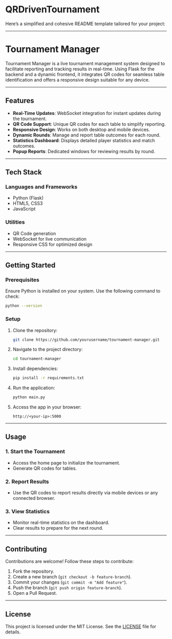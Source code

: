 # QRDrivenTournament

Here’s a simplified and cohesive README template tailored for your project:

---

# **Tournament Manager**

Tournament Manager is a live tournament management system designed to facilitate reporting and tracking results in real-time. Using Flask for the backend and a dynamic frontend, it integrates QR codes for seamless table identification and offers a responsive design suitable for any device.

---

## **Features**

- **Real-Time Updates**: WebSocket integration for instant updates during the tournament.
- **QR Code Support**: Unique QR codes for each table to simplify reporting.
- **Responsive Design**: Works on both desktop and mobile devices.
- **Dynamic Rounds**: Manage and report table outcomes for each round.
- **Statistics Dashboard**: Displays detailed player statistics and match outcomes.
- **Popup Reports**: Dedicated windows for reviewing results by round.

---

## **Tech Stack**

### **Languages and Frameworks**

- Python (Flask)
- HTML5, CSS3
- JavaScript

### **Utilities**

- QR Code generation
- WebSocket for live communication
- Responsive CSS for optimized design

---

## **Getting Started**

### **Prerequisites**

Ensure Python is installed on your system. Use the following command to check:

```bash
python --version
```

### **Setup**

1. Clone the repository:
   ```bash
   git clone https://github.com/yourusername/tournament-manager.git
   ```
2. Navigate to the project directory:
   ```bash
   cd tournament-manager
   ```
3. Install dependencies:
   ```bash
   pip install -r requirements.txt
   ```
4. Run the application:

   ```bash
   python main.py
   ```

5. Access the app in your browser:
   ```
   http://<your-ip>:5000
   ```

---

## **Usage**

### **1. Start the Tournament**

- Access the home page to initialize the tournament.
- Generate QR codes for tables.

### **2. Report Results**

- Use the QR codes to report results directly via mobile devices or any connected browser.

### **3. View Statistics**

- Monitor real-time statistics on the dashboard.
- Clear results to prepare for the next round.

---

## **Contributing**

Contributions are welcome! Follow these steps to contribute:

1. Fork the repository.
2. Create a new branch (`git checkout -b feature-branch`).
3. Commit your changes (`git commit -m "Add feature"`).
4. Push the branch (`git push origin feature-branch`).
5. Open a Pull Request.

---

## **License**

This project is licensed under the MIT License. See the [LICENSE](LICENSE) file for details.

